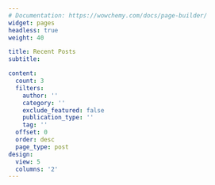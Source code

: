 ```yaml
---
# Documentation: https://wowchemy.com/docs/page-builder/
widget: pages
headless: true
weight: 40

title: Recent Posts
subtitle:

content:
  count: 3
  filters:
    author: ''
    category: ''
    exclude_featured: false
    publication_type: ''
    tag: ''
  offset: 0
  order: desc
  page_type: post
design:
  view: 5
  columns: '2'
---
```

